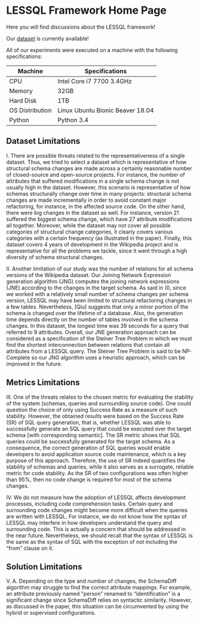 # LESSQL Framework Home Page

Here you will find discussions about the LESSQL framework!

Our [dataset](https://github.com/anonymousyouser/LESSQL/blob/master/dataset.zip) is currently available!

All of our experiments were executed on a machine with the following specifications:

Machine | Specifications
------- | --------------
CPU | Intel Core i7 7700 3.4GHz
Memory | 32GB
Hard Disk | 1TB
OS Distribution | Linux Ubuntu Bionic Beaver 18.04
Python | Python 3.4

## Dataset Limitations

I. There are possible threats related to the representativeness of a single dataset. Thus, we tried to select a dataset which is representative of how structural schema changes are made across a certainly reasonable number of closed-source and open-source projects. For instance, the number of attributes that suffered modifications in a single schema change is not usually high in the dataset. However, this scenario is representative of how schemas structurally change over time in many projects: structural schema changes are made incrementally in order to avoid constant major refactoring, for instance, in the affected source code. On the other hand, there were big changes in the dataset as well. For instance, version 21 suffered the biggest schema change, which have 27 attribute modifications all together. Moreover, while the dataset may not cover all possible categories of structural change categories,  it clearly covers various categories with a certain frequency (as illustrated in the paper). Finally, this dataset covers 4 years of development in the Wikipedia project and is representative for all the problems we tackle, since it went through a high diversity of schema structural changes.

II.	Another limitation of our study was the number of relations for all schema versions of the Wikipedia dataset. Our Joining Network Expression generation algorithm (JNG) computes the joining network expressions (JNE) according to the changes in the target schema. As said in (I), since we worked with a relatively small number of schema changes per schema version, LESSQL may have been limited to structural refactoring changes in a few tables. Nevertheless,  [Qiu] suggests that only a minor portion of the schema is changed over the lifetime of a database. Also, the generation time depends directly on the number of tables involved in the schema changes. In this dataset, the longest time was 39 seconds for a query that referred to 9 attributes. Overall, our JNE generation approach can be considered as a specification of the Steiner Tree Problem in which we must find the shortest interconnection between relations that contain all attributes from a LESSQL query. The Steiner Tree Problem is said to be NP-Complete so our JNG algorithm uses a heuristic approach, which can be improved in the future.

## Metrics Limitations

III. One of the threats relates to the chosen metric for evaluating the stability of the system (schemas, queries and surrounding source code). One could question the choice of only using Success Rate as a measure of such stability. However, the obtained results were based on the Success Rate (SR) of SQL query generation, that is, whether LESSQL was able to successfully generate an SQL query that could be executed over the target schema [with corresponding semantic]. The SR metric shows that  SQL queries could be successfully generated for the target schema. As a consequence, the correct generation of SQL queries would enable developers to avoid application source code maintenance, which is a key purpose of this approach. Therefore, the use of SR indeed quantifies the stability of schemas and queries, while it also serves as a surrogate, reliable metric for code stability. As the SR of two configurations was often higher than 95%, then no code change is required for most of the schema changes.

IV.	We do not measure how the adoption of LESSQL affects development processes, including code comprehension tasks. Certain query and surrounding code changes might become more difficult when the queries are written with LESSQL. For instance, we do not know how the syntax of LESSQL may interfere in how developers understand the query and surrounding code. This is actually a concern that should be addressed in the near future. Nevertheless, we should recall that the syntax of LESSQL is the same as the syntax of SQL with the exception of not including the “from” clause on it.

## Solution Limitations

V. A.	Depending on the type and number of changes, the SchemaDiff algorithm may struggle to find the correct attribute mappings. For example, an attribute previously named "person” renamed to “identification” is a significant change since SchemaDiff relies on syntactic similarity. However, as discussed in the paper, this situation can be circumvented by using the hybrid or supervised configurations.
